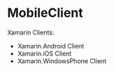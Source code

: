 # MobileClient
Xamarin Clients:

* Xamarin.Android Client
* Xamarin.iOS Client
* Xamarin.WindowsPhone Client 
